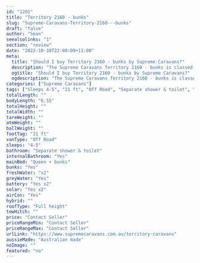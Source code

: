 ```yaml
---
id: "1201"
title: "Territory 2160 - bunks"
slug: "Supreme-Caravans-Territory-2160---bunks"
draft: "false"
author: "Sean"
seealsolinks: "1"
section: "review"
date: "2022-10-10T22:00:09+11:00"
meta:
  title: "Should I buy Territory 2160 - bunks by Supreme Caravans?"
  description: "The Supreme Caravans Territory 2160 - bunks is classed as Off Road, and sleeps 4-5 people. It is Australian made and comes in at 21 ft. It generally has Separate shower & toilet."
  ogtitle: "Should I buy Territory 2160 - bunks by Supreme Caravans?"
  ogdescription: "The Supreme Caravans Territory 2160 - bunks is classed as Off Road, and sleeps 4-5 people. It is Australian made and comes in at 21 ft. It generally has Separate shower & toilet."
categories: ["Supreme Caravans"]
tags: ["Sleeps 4-5", "21 ft", "Off Road", "Separate shower & toilet", "Full height", "Price Unknown", "Australian made"]
totalLength: ""
bodyLength: "6.55"
totalHeight: ""
totalWidth: ""
tareWeight: ""
atmWeight: ""
ballWeight: ""
footTag: "21 ft"
vanType: "Off Road"
sleeps: "4-5"
bathroom: "Separate shower & toilet"
internalBathroom: "Yes"
mainBed: "Queen + bunks"
bunks: "Yes"
freshWater: "x2"
greyWater: "Yes"
battery: "Yes x2"
solar: "Yes x2"
airCon: "Yes"
hybrid: ""
roofType: "Full height"
towHitch: ""
price: "Contact Seller"
priceRangeMin: "Contact Seller"
priceRangeMax: "Contact Seller"
urlLink: "https://www.supremecaravans.com.au/territory-caravans"
aussieMade: "Australian made"
noImage: ""
featured: "no"
---
```

